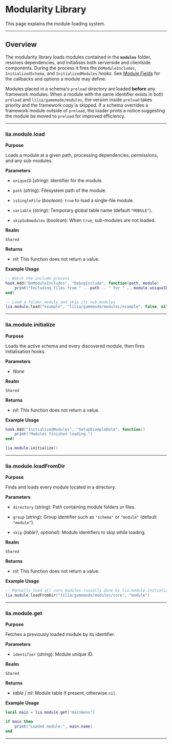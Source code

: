 # Modularity Library

This page explains the module-loading system.

---

## Overview

The modularity library loads modules contained in the **`modules`** folder, resolves dependencies, and initialises both serverside and clientside components. During the process it fires the `DoModuleIncludes`, `InitializedSchema`, and `InitializedModules` hooks. See [Module Fields](../definitions/module.md) for the callbacks and options a module may define.

Modules placed in a schema's `preload` directory are loaded **before** any framework modules. When a module with the same identifier exists in both `preload` and `lilia/gamemode/modules`, the version inside `preload` takes priority and the framework copy is skipped. If a schema overrides a framework module outside of `preload`, the loader prints a notice suggesting the module be moved to `preload` for improved efficiency.

---

### lia.module.load

**Purpose**

Loads a module at a given path, processing dependencies, permissions, and any sub-modules.

**Parameters**

* `uniqueID` (*string*): Identifier for the module.

* `path` (*string*): Filesystem path of the module.

* `isSingleFile` (*boolean*): `true` to load a single-file module.

* `variable` (*string*): Temporary global table name (default `"MODULE"`).

* `skipSubmodules` (*boolean*): When `true`, sub-modules are not loaded.

**Realm**

`Shared`

**Returns**

* *nil*: This function does not return a value.

**Example Usage**

```lua
-- Watch the include process
hook.Add("DoModuleIncludes", "DebugInclude", function(path, module)
    print("Including files from " .. path .. " for " .. module.uniqueID)
end)

-- Load a folder module and skip its sub-modules
lia.module.load("example", "lilia/gamemode/modules/example", false, nil, true)
```
---

### lia.module.initialize

**Purpose**

Loads the active schema and every discovered module, then fires initialisation hooks.

**Parameters**

* *None*

**Realm**

`Shared`

**Returns**

* *nil*: This function does not return a value.

**Example Usage**

```lua
hook.Add("InitializedModules", "SetupExampleData", function()
    print("Modules finished loading.")
end)

lia.module.initialize()
```
---

### lia.module.loadFromDir

**Purpose**

Finds and loads every module located in a directory.

**Parameters**

* `directory` (*string*): Path containing module folders or files.

* `group` (*string*): Group identifier such as `"schema"` or `"module"` (default `"module"`).

* `skip` (*table?, optional*): Module identifiers to skip while loading.

**Realm**

`Shared`

**Returns**

* *nil*: This function does not return a value.

**Example Usage**

```lua
-- Manually load all core modules (usually done by lia.module.initialize)
lia.module.loadFromDir("lilia/gamemode/modules/core", "module")
```
---

### lia.module.get

**Purpose**

Fetches a previously loaded module by its identifier.

**Parameters**

* `identifier` (*string*): Module unique ID.

**Realm**

`Shared`

**Returns**

* *table | nil*: Module table if present, otherwise `nil`.

**Example Usage**

```lua
local main = lia.module.get("mainmenu")

if main then
    print("Loaded module:", main.name)
end
```
---

